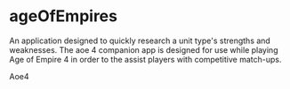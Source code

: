 # ageOfEmpires
An application designed to quickly research a unit type's strengths and weaknesses. The aoe 4 companion app is designed for use while playing Age of Empire 4 in order to the assist players with competitive match-ups.

Aoe4
